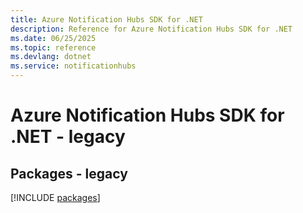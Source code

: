 ```yaml
---
title: Azure Notification Hubs SDK for .NET
description: Reference for Azure Notification Hubs SDK for .NET
ms.date: 06/25/2025
ms.topic: reference
ms.devlang: dotnet
ms.service: notificationhubs
---
```

# Azure Notification Hubs SDK for .NET - legacy
## Packages - legacy
[!INCLUDE [packages](notification-hubs-index.md)]